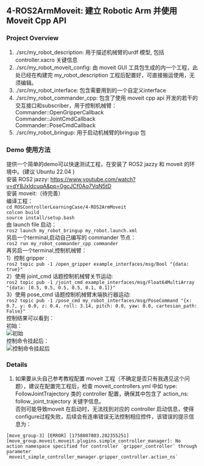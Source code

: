 ## 4-ROS2ArmMoveit: 建立 Robotic Arm 并使用 Moveit Cpp API

### Project Overview

1. ./src/my_robot_description: 用于描述机械臂的urdf 模型, 包括 controller.xacro 关键信息
2. ./src/my_robot_moveit_config: 由 moveit GUI 工具包生成的内一个工程，此处已经在构建完 my_robot_description 工程后配置好，可直接搬运使用，无须编辑。
3. ./src/my_robot_interface: 包含需要用到的一个自定义interface
4. ./src/my_robot_commander_cpp: 包含了使用 moveit cpp api 开发的若干的交互接口和subscriber，用于控制机械臂：<br>
    Commander::OpenGripperCallback<br>
    Commander::JointCmdCallback<br>
    Commander::PoseCmdCallback<br>
5. ./src/my_robot_bringup: 用于启动机械臂的bringup 包

### Demo 使用方法
提供一个简单的demo可以快速测试工程，在安装了 ROS2 jazzy 和 moveit 的环境中。(建议 Ubuntu 22.04 )<br>
安装 ROS2 jazzy: https://www.youtube.com/watch?v=dY8JxldcuqA&pp=0gcJCf0Ao7VqN5tD<br>
安装 moveit:（待完善）<br>
编译工程：<br>
``` cd ROSControllerLearningCase/4-ROS2ArmMoveit ```<br>
``` colcon build ```<br>
``` source install/setup.bash ```<br>
由 launch file 启动：<br>
``` ros2 launch my_robot_bringup my_robot.launch.xml ```<br>
另启一个terminal,启动自己编写的 commander 节点：<br>
``` ros2 run my_robot_commander_cpp commander ```<br>
再另启一个terminal,控制机械臂：<br>
    1）控制 gripper :<br>
    ```ros2 topic pub -1 /open_gripper example_interfaces/msg/Bool "{data: true}"```<br>
    2）使用 joint_cmd 话题控制机械臂关节运动:<br>
    ```ros2 topic pub -1 /joint_cmd example_interfaces/msg/Float64MultiArray "{data: [0.5, 0.5, 0.5, 0.5, 0.1, 0.1]}"```<br>
    3）使用 pose_cmd 话题控制机械臂末端执行器运动:<br>
    ```ros2 topic pub -1 /pose_cmd my_robot_interfaces/msg/PoseCommand "{x: 0.7, y: 0.0, z: 0.4, roll: 3.14, pitch: 0.0, yaw: 0.0, cartesian_path: False}"```<br>
控制结果可以看到：<br>
初始：<br>
![初始](./img/start.png)<br>
控制命令挂起后：<br>
![控制命令挂起后](./img/over.png)<br>

### Details
1. 如果要从头自己参考教程配置 moveit 工程（不确定是否只有我遇见这个问题），建议在配置完工程后，检查 moveit_controllers.yml 中如 type: FollowJointTrajectory 类的 controller 配置，确保其中包含了 action_ns: follow_joint_trajectory 关键字信息。<br>
否则可能导致moveit 在启动时，无法找到对应的 controller 启动信息，使得 configure过程失败，后续会有连串错误无法控制相应控件，该错误的提示信息为：
```
[move_group-3] [ERROR] [1758807803.282355251] [move_group.moveit.moveit.plugins.simple_controller_manager]: No action namespace specified for controller `gripper_controller` through parameter `moveit_simple_controller_manager.gripper_controller.action_ns`
```
